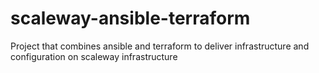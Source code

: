 # scaleway-ansible-terraform
Project that combines ansible and terraform to deliver infrastructure and configuration on scaleway infrastructure
